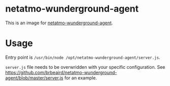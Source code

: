 # netatmo-wunderground-agent

This is an image for [netatmo-wunderground-agent](https://github.com/brbeaird/netatmo-wunderground-agent).

# Usage

Entry point is `/usr/bin/node /opt/netatmo-wunderground-agent/server.js`.

`server.js` file needs to be overwridden with your specific configuration. See https://github.com/brbeaird/netatmo-wunderground-agent/blob/master/server.js for an example.
